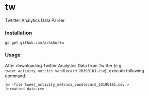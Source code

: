 # tw

Twtitter Analytics Data Parser

### Installation

```
go get github.com/achiku/tw
```

### Usage

After downloading Twitter Analytics Data from Twitter (e.g. `tweet_activity_metrics_vandlecard_20190101.csv`), execute following command.

```
tw -file tweet_activity_metrics_vandlecard_20190101.csv > formatted_data.csv
```
